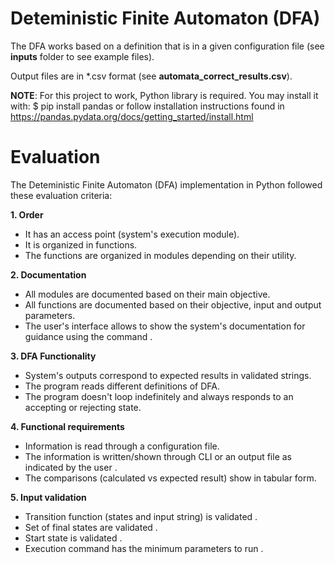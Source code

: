 # Deteministic Finite Automaton (DFA)

The DFA works based on a definition that is in a given configuration file (see __inputs__ folder to see example files).

Output files are in *.csv format (see __automata_correct_results.csv__).

**NOTE**: For this project to work, <pandas> Python library is required. You may install it with:
$ pip install pandas
or follow installation instructions found in https://pandas.pydata.org/docs/getting_started/install.html

# Evaluation

The Deteministic Finite Automaton (DFA) implementation in Python followed these evaluation criteria:

**1. Order**
- It has an access point (system's execution module). 
- It is organized in functions. 
- The functions are organized in modules depending on their utility. 

**2. Documentation**
- All modules are documented based on their main objective. 
- All functions are documented based on their objective, input and output parameters. 
- The user's interface allows to show the system's documentation for guidance using the command <help>. 

**3. DFA Functionality**
 - System's outputs correspond to expected results in validated strings. 
 - The program reads different definitions of DFA. 
 - The program doesn't loop indefinitely and always responds to an accepting or rejecting state. 

**4. Functional requirements**
 - Information is read through a configuration file. 
 - The information is written/shown through CLI  or an output file as indicated by the user .
 - The comparisons (calculated vs expected result) show in tabular form. 

**5. Input validation**
- Transition function (states and input string) is validated .
- Set of final states are validated .
- Start state is validated .
- Execution command has the minimum parameters to run .